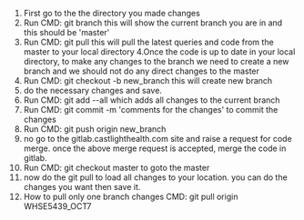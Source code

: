 1. First go to the the directory you made changes
2. Run CMD: git branch
this will show the current branch you are in and this should be 'master'
3. Run CMD: git pull
this will pull the latest queries and code from the master to your local directory
4.Once the code is up to date in your local directory, to make any changes to the branch we need to create a new branch and we should not do any direct changes to the master
5. Run CMD: git checkout -b new_branch this will create new branch
6. do the necessary changes and save.
7. Run CMD: git add --all which adds all changes to the current branch
8. Run CMD: git commit -m 'comments for the changes' to commit the changes
9. Run CMD: git push origin new_branch
10. no go to the gitlab.castlighthealth.com site and raise a request for code merge.
once the above merge request is accepted, merge the code in gitlab.
11. Run CMD: git checkout master to goto the master
12. now do the git pull to load all changes to your location.
you can do the changes you want then save it.
13. How to pull only one branch changes CMD:   git pull origin WHSE5439_OCT7
